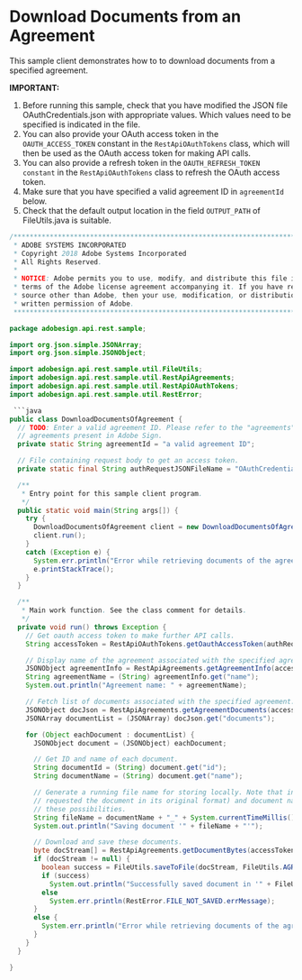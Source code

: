 # Download Documents from an Agreement

This sample client demonstrates how to to download documents from a specified agreement.

**IMPORTANT:**

1. Before running this sample, check that you have modified the JSON file OAuthCredentials.json with appropriate values. Which values need to be specified is indicated in the file.
2. You can also provide your OAuth access token in the `OAUTH_ACCESS_TOKEN` constant in the `RestApiOAuthTokens` class, which will then be used as the OAuth access token for making API calls.
3. You can also provide a refresh token in the `OAUTH_REFRESH_TOKEN constant` in the `RestApiOAuthTokens` class to refresh the OAuth access token.
4. Make sure that you have specified a valid agreement ID in `agreementId` below.
5. Check that the default output location in the field `OUTPUT_PATH` of FileUtils.java is suitable.

```java
/*************************************************************************
 * ADOBE SYSTEMS INCORPORATED
 * Copyright 2018 Adobe Systems Incorporated
 * All Rights Reserved.
 * 
 * NOTICE: Adobe permits you to use, modify, and distribute this file in accordance with the
 * terms of the Adobe license agreement accompanying it. If you have received this file from a
 * source other than Adobe, then your use, modification, or distribution of it requires the prior
 * written permission of Adobe.
 **************************************************************************/

package adobesign.api.rest.sample;

import org.json.simple.JSONArray;
import org.json.simple.JSONObject;

import adobesign.api.rest.sample.util.FileUtils;
import adobesign.api.rest.sample.util.RestApiAgreements;
import adobesign.api.rest.sample.util.RestApiOAuthTokens;
import adobesign.api.rest.sample.util.RestError;

 ```java
public class DownloadDocumentsOfAgreement {
  // TODO: Enter a valid agreement ID. Please refer to the "agreements" end-point in the API documentation to learn how to obtain IDs of
  // agreements present in Adobe Sign.
  private static String agreementId = "a valid agreement ID";

  // File containing request body to get an access token.
  private static final String authRequestJSONFileName = "OAuthCredentials.json";

  /**
   * Entry point for this sample client program.
   */
  public static void main(String args[]) {
    try {
      DownloadDocumentsOfAgreement client = new DownloadDocumentsOfAgreement();
      client.run();
    }
    catch (Exception e) {
      System.err.println("Error while retrieving documents of the agreement");
      e.printStackTrace();
    }
  }

  /**
   * Main work function. See the class comment for details.
   */
  private void run() throws Exception {
    // Get oauth access token to make further API calls.
    String accessToken = RestApiOAuthTokens.getOauthAccessToken(authRequestJSONFileName);

    // Display name of the agreement associated with the specified agreement ID.
    JSONObject agreementInfo = RestApiAgreements.getAgreementInfo(accessToken, agreementId);
    String agreementName = (String) agreementInfo.get("name");
    System.out.println("Agreement name: " + agreementName);

    // Fetch list of documents associated with the specified agreement.
    JSONObject docJson = RestApiAgreements.getAgreementDocuments(accessToken, agreementId);
    JSONArray documentList = (JSONArray) docJson.get("documents");

    for (Object eachDocument : documentList) {
      JSONObject document = (JSONObject) eachDocument;

      // Get ID and name of each document.
      String documentId = (String) document.get("id");
      String documentName = (String) document.get("name");

      // Generate a running file name for storing locally. Note that in practice the document may not be a PDF file (e.g. the API call 
      // requested the document in its original format) and document name itself might contain an extension. For simplicity we ignore 
      // these possibilities.
      String fileName = documentName + "_" + System.currentTimeMillis() + ".pdf";
      System.out.println("Saving document '" + fileName + "'");

      // Download and save these documents.
      byte docStream[] = RestApiAgreements.getDocumentBytes(accessToken, agreementId, documentId);
      if (docStream != null) {
        boolean success = FileUtils.saveToFile(docStream, FileUtils.AGREEMENT_DOCS_OUTPUT_PATH, fileName);
        if (success)
          System.out.println("Successfully saved document in '" + FileUtils.AGREEMENT_DOCS_OUTPUT_PATH + "'.");
        else
          System.err.println(RestError.FILE_NOT_SAVED.errMessage);
      }
      else {
        System.err.println("Error while retrieving documents of the agreement: " + agreementName);
      }
    }
  }

}
```